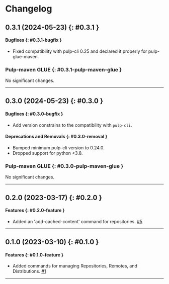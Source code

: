 # Changelog

[//]: # (You should *NOT* be adding new change log entries to this file, this)
[//]: # (file is managed by towncrier. You *may* edit previous change logs to)
[//]: # (fix problems like typo corrections or such.)
[//]: # (To add a new change log entry, please see)
[//]: # (https://docs.pulpproject.org/contributing/git.html#changelog-update)

[//]: # (WARNING: Don't drop the towncrier directive!)

[//]: # (towncrier release notes start)

## 0.3.1 (2024-05-23) {: #0.3.1 }



#### Bugfixes {: #0.3.1-bugfix }

- Fixed compatibility with pulp-cli 0.25 and declared it properly for pulp-glue-maven.


### Pulp-maven GLUE {: #0.3.1-pulp-maven-glue }


No significant changes.


---

## 0.3.0 (2024-05-23) {: #0.3.0 }



#### Bugfixes {: #0.3.0-bugfix }

- Add version constrains to the compatibility with `pulp-cli`.


#### Deprecations and Removals {: #0.3.0-removal }

- Bumped minimum pulp-cli version to 0.24.0.
- Dropped support for python <3.8.


### Pulp-maven GLUE {: #0.3.0-pulp-maven-glue }


No significant changes.


---

## 0.2.0 (2023-03-17) {: #0.2.0 }


#### Features {: #0.2.0-feature }

- Added an 'add-cached-content' command for repositories.
  [#5](https://github.com/pulp/pulp-cli-maven/issues/5)


---


## 0.1.0 (2023-03-10) {: #0.1.0 }


#### Features {: #0.1.0-feature }

- Added commands for managing Repositories, Remotes, and Distributions.
  [#1](https://github.com/pulp/pulp-cli-maven/issues/1)


---
